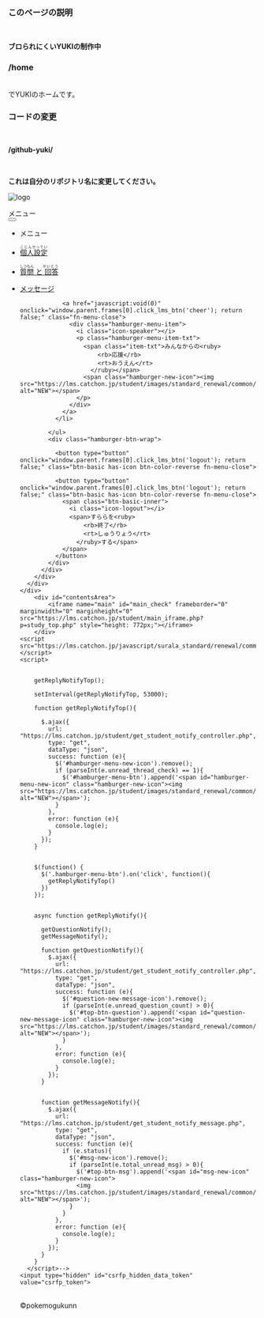 ### このページの説明
<br>

**ブロられにくいYUKIの制作中**
<br>
### /home  
<br>
でYUKIのホームです。
<br>

### コードの変更
<br>

**/github-yuki/** 

<br>

**これは自分のリポジトリ名に変更してください。**

<a herf="./home"><img src="https://lms.catchon.jp/student/images/button/surala_logo_login.png" alt="logo" algin="center"></a><br>

<html lang="ja" style="--vh: 8.72px;">
	<!--<head>
		<meta name="robots" content="noindex,nofollow,none,noarchive">
		<meta http-equiv="Content-Type" content="text/html; charset=UTF-8">
		<meta http-equiv="Content-Style-Type" content="text/css">
		<meta name="viewport" content="initial-scale=0.811">
		<title>クリック！自立学習応援プログラム すらら</title>
		<script type="text/javascript" src="https://lms.catchon.jp/javascript/userAgent.js"></script>
		<script type="text/javascript" src="https://lms.catchon.jp/student/javascript/overlay_window.js"></script>
		<script type="text/javascript" src="https://lms.catchon.jp/javascript/lecture.js"></script>
		<script type="text/javascript" src="https://lms.catchon.jp/student/javascript/study.js"></script>
		<script type="text/javascript" src="https://lms.catchon.jp/javascript/keyEventChecker.js"></script>
		<script type="text/javascript" src="https://lms.catchon.jp/student/javascript/mondai_disp_overlay.js"></script>
		<link rel="stylesheet" href="https://lms.catchon.jp/css/student_base.css" type="text/css">
		<!-- <link rel="stylesheet" href="https://lms.catchon.jp/css/student_base_standard.css" type="text/css"> -->
		<!--<link rel="stylesheet" href="https://lms.catchon.jp/teacher/Apl/css/toast.css">
		<script type="text/javascript" src="https://lms.catchon.jp/javascript/jquery-1.7.2.min.js"></script>
		<script type="text/javascript" src="https://lms.catchon.jp/teacher/Apl/javascript/toast.js"></script>
    <!-- common css -->
    <!--<link rel="stylesheet" href="https://lms.catchon.jp/css/surala_standard/renewal/ress.min.css">
    <link rel="stylesheet" href="https://lms.catchon.jp/css/surala_standard/renewal/simplebar.css">
    <link rel="stylesheet" href="https://lms.catchon.jp/css/surala_standard/renewal/myfont.css">
    <link rel="stylesheet" href="https://lms.catchon.jp/css/surala_standard/renewal/compiled.css">
    <!-- /common css -->
    <!-- common js -->
    <!--<script type="text/javascript" src="https://lms.catchon.jp/javascript/surala_standard/renewal/vendor/simplebar.min.js"></script>
    <script type="text/javascript" src="https://lms.catchon.jp/javascript/surala_standard/renewal/vendor/micromodal.min.js"></script>
    <!-- /common js -->
    <!--<link rel="stylesheet" href="https://lms.catchon.jp/css/surala_standard/renewal/standard_renewal_top.css">
    <script type="text/javascript" src="https://lms.catchon.jp/javascript/student_lms.js"></script>
 
	</head>-->
	<body onload="ifr_load_src('study_top.php', ''); ifr_resize_standard(); return false;" onresize="ifr_resize_standard();  return false;"> 
 <noscript>This site attempts to protect users against <a href="https://www.owasp.org/index.php/Cross-Site_Request_Forgery_%28CSRF%29">
	Cross-Site Request Forgeries </a> attacks. In order to do so, you must have JavaScript enabled in your web browser otherwise this site will fail to work correctly for you.
	 See details of your web browser for how to enable JavaScript.</noscript>
		<div id="index_gamification"></div>
		<div id="headerArea">
			<iframe name="head" id="head_check" frameborder="0" marginwidth="0" marginheight="0" src="https://lms.catchon.jp/lms.php" tabindex="-1"></iframe>
      <div class="hamburger-menu-btn-wrap" id="hamburger-menu-btn">
        <button type="button" class="header-menu-item fn-menu-open" onclick="getReplyNotify();" data-target="hamburgerMenu">
	<!-- add uenishi 2023/05/25 生徒画面改修開発-SMALL-443 -->
          <span class="hamburger-icon">
            <span></span>
            <span></span>
            <span></span>
          </span>
          <span class="header-menu-txt">メニュー</span>
        </button>
      </div>
      <div class="hamburger-menu" id="hamburgerMenu">
        <div class="hamburger-menu-bg"></div>
        <div class="hamburger-menu-content fn-class-add">
          <div class="hamburger-menu-inner">
            <button type="button" class="hamburger-menu-btn fn-menu-close">
            <img src="https://lms.catchon.jp/student/images/standard_renewal/common/hamburger_btn.png" alt=""></button>
            <ul class="hamburger-menu-list">
              <li class="hamburger-menu-item menu-ttl">メニュー</li>
              <li>
                <a href="javascript:void(0)" onclick="window.parent.frames[0].click_footer_btn('handle_name'); return false;" class="fn-menu-close">
                  <div class="hamburger-menu-item">
                    <i class="icon-setting"></i>
                    <p class="hamburger-menu-item-txt">
                      <span class="item-txt"><ruby>
                          <rb>個人設定</rb>
                          <rt>こじんせってい</rt>
                        </ruby></span>
                    </p>
                  </div>
                </a>
              </li>
              <li>
                <a href="javascript:void(0)" onclick="window.parent.frames[0].click_lms_btn('question'); return false;" class="fn-menu-close">
                  <div class="hamburger-menu-item has-new-icon">
                    <i class="icon-question"></i>
                    <p id="top-btn-question" class="hamburger-menu-item-txt">
                      <span class="item-txt">
                        <ruby>
                          <rb>質問</rb>
                          <rt>しつもん</rt>
                        </ruby>と<ruby>
                          <rb>回答</rb>
                          <rt>かいとう</rt>
                        </ruby>
                      </span>
                    </p>
                  </div>
                </a>
              </li>
              <li>
                <a href="javascript:void(0)" onclick="window.parent.frames[0].click_lms_btn('messages'); return false;" class="fn-menu-close">
                  <div class="hamburger-menu-item has-new-icon">
                    <i class="icon-message"></i>
                    <p class="hamburger-menu-item-txt">
                      <span id="top-btn-msg" class="item-txt">メッセージ</span>
                    </p>
                  </div>
                </a>
              </li>
              
              
              
                <a href="javascript:void(0)" onclick="window.parent.frames[0].click_lms_btn('cheer'); return false;" class="fn-menu-close">
                  <div class="hamburger-menu-item">
                    <i class="icon-speaker"></i>
                    <p class="hamburger-menu-item-txt">
                      <span class="item-txt">みんなからの<ruby>
                          <rb>応援</rb>
                          <rt>おうえん</rt>
                        </ruby></span>
                      <span class="hamburger-new-icon"><img src="https://lms.catchon.jp/student/images/standard_renewal/common/txt_new.png" alt="NEW"></span>
                    </p>
                  </div>
                </a>
              </li>
            
            </ul>
            <div class="hamburger-btn-wrap">
              
              <button type="button" onclick="window.parent.frames[0].click_lms_btn('logout'); return false;" class="btn-basic has-icon btn-color-reverse fn-menu-close"> 

              <button type="button" onclick="window.parent.frames[0].click_lms_btn('logout'); return false;" class="btn-basic has-icon btn-color-reverse fn-menu-close">
                <span class="btn-basic-inner">
                  <i class="icon-logout"></i>
                  <span>すららを<ruby>
                      <rb>終了</rb>
                      <rt>しゅうりょう</rt>
                    </ruby>する</span>
                </span>
              </button>
            </div>
          </div>
        </div>
      </div>
    </div>
		<div id="contentsArea">
			<iframe name="main" id="main_check" frameborder="0" marginwidth="0" marginheight="0" src="https://lms.catchon.jp/student/main_iframe.php?p=study_top.php" style="height: 772px;"></iframe>
		</div>
    <script src="https://lms.catchon.jp/javascript/surala_standard/renewal/common.js"></script>
    <script>
 
    
        getReplyNotifyTop();
 
        setInterval(getReplyNotifyTop, 53000);
 
        function getReplyNotifyTop(){
 
          $.ajax({
            url: "https://lms.catchon.jp/student/get_student_notify_controller.php",
            type: "get",
            dataType: "json",
            success: function (e){
              $('#hamburger-menu-new-icon').remove();
              if (parseInt(e.unread_thread_check) == 1){
                $('#hamburger-menu-btn').append('<span id="hamburger-menu-new-icon" class="hamburger-new-icon"><img src="https://lms.catchon.jp/student/images/standard_renewal/common/txt_new.png" alt="NEW"></span>');
              }
            },
            error: function (e){
              console.log(e);
            }
          });
        }
 
 
        $(function() {
          $('.hamburger-menu-btn').on('click', function(){
            getReplyNotifyTop()
          })
        });
 
 
        async function getReplyNotify(){
 
          getQuestionNotify();
          getMessageNotify();
 
          function getQuestionNotify(){
            $.ajax({
              url: "https://lms.catchon.jp/student/get_student_notify_controller.php",
              type: "get",
              dataType: "json",
              success: function (e){
                $('#question-new-message-icon').remove();
                if (parseInt(e.unread_question_count) > 0){
                  $('#top-btn-question').append('<span id="question-new-message-icon" class="hamburger-new-icon"><img src="https://lms.catchon.jp/student/images/standard_renewal/common/txt_new.png" alt="NEW"></span>');
                }
              },
              error: function (e){
                console.log(e);
              }
            });
          }
        
 
          function getMessageNotify(){
            $.ajax({
              url: "https://lms.catchon.jp/student/get_student_notify_message.php",
              type: "get",
              dataType: "json",
              success: function (e){
                if (e.status){
                  $('#msg-new-icon').remove();
                  if (parseInt(e.total_unread_msg) > 0){
                    $('#top-btn-msg').append('<span id="msg-new-icon" class="hamburger-new-icon">
                    <img src="https://lms.catchon.jp/student/images/standard_renewal/common/txt_new.png" alt="NEW"></span>');
                  }
                }
              },
              error: function (e){
                console.log(e);
              }
            });
          }
        } 
      </script>-->
	<input type="hidden" id="csrfp_hidden_data_token" value="csrfp_token">
<input type="hidden" id="csrfp_hidden_data_urls" value="[]">
<!--<script type="text/javascript" src="https://lms.catchon.jp/javascript/csrfprotector.js"></script>-->
 
<div class="gamification-timeleft" style="display: none;"></div>
<div class="gamification-timeleft" style="display: none;"></div></body>
</html>
<br>
©︎pokemogukunn
